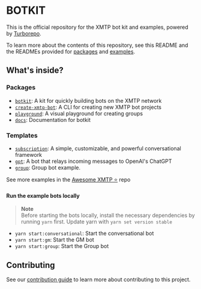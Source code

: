 # BOTKIT

This is the official repository for the XMTP bot kit and examples, powered by [Turborepo](https://turbo.build/repo).

To learn more about the contents of this repository, see this README and the READMEs provided for [packages](https://github.com/xmtp/botkit/tree/main/packages) and [examples](https://github.com/xmtp/botkit/tree/main/examples).

## What's inside?

### Packages

- [`botkit`](/packages/botkit): A kit for quickly building bots on the XMTP network
- [`create-xmtp-bot`](/packages/create-xmtp-bot): A CLI for creating new XMTP bot projects
- [`playground`](https://github.com/fabriguespe/playground): A visual playground for creating groups
- [`docs`](/packages/docs): Documentation for botkit

### Templates

- [`subscription`](/examples/subscription): A simple, customizable, and powerful conversational framework
- [`gpt`](/examples/gpt): A bot that relays incoming messages to OpenAI's ChatGPT
- [`group`](/examples/group): Group bot example.

See more examples in the [Awesome XMTP ⭐️](https://github.com/xmtp/awesome-xmtp) repo

#### Run the example bots locally

> **Note**  
> Before starting the bots locally, install the necessary dependencies by running `yarn` first. Update yarn with `yarn set version stable`

- `yarn start:conversational`: Start the conversational bot
- `yarn start:gm`: Start the GM bot
- `yarn start:group`: Start the Group bot

## Contributing

See our [contribution guide](./CONTRIBUTING.md) to learn more about contributing to this project.

